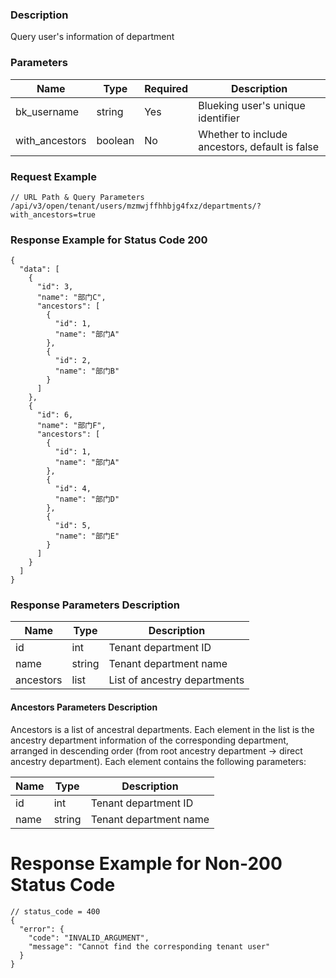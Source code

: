 ### Description

Query user's information of department

### Parameters

| Name           | Type    | Required | Description                                    |
|----------------|---------|----------|------------------------------------------------|
| bk_username    | string  | Yes      | Blueking user's unique identifier              |
| with_ancestors | boolean | No       | Whether to include ancestors, default is false |

### Request Example

```
// URL Path & Query Parameters
/api/v3/open/tenant/users/mzmwjffhhbjg4fxz/departments/?with_ancestors=true
```

### Response Example for Status Code 200

```json5
{
  "data": [
    {
      "id": 3,
      "name": "部门C",
      "ancestors": [
        {
          "id": 1,
          "name": "部门A"
        },
        {
          "id": 2,
          "name": "部门B"
        }
      ]
    },
    {
      "id": 6,
      "name": "部门F",
      "ancestors": [
        {
          "id": 1,
          "name": "部门A"
        },
        {
          "id": 4,
          "name": "部门D"
        },
        {
          "id": 5,
          "name": "部门E"
        }
      ]
    }
  ]
}
```

### Response Parameters Description

| Name      | Type   | Description                  |
|-----------|--------|------------------------------|
| id        | int    | Tenant department ID         |
| name      | string | Tenant department name       |
| ancestors | list   | List of ancestry departments |

#### Ancestors Parameters Description

Ancestors is a list of ancestral departments. Each element in the list is the ancestry department information of the
corresponding department, arranged in descending order (from root ancestry department -> direct ancestry department).
Each element contains the following parameters:

| Name | Type   | Description            |
|------|--------|------------------------|
| id   | int    | Tenant department ID   |
| name | string | Tenant department name |

# Response Example for Non-200 Status Code

```json5
// status_code = 400
{
  "error": {
    "code": "INVALID_ARGUMENT",
    "message": "Cannot find the corresponding tenant user"
  }
}
```
